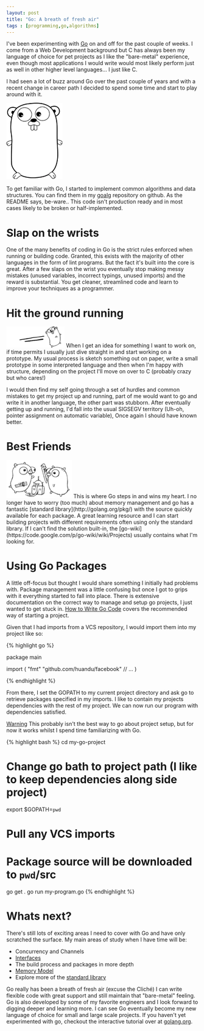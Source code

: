 ```yaml
---
layout: post
title: "Go: A breath of fresh air"
tags : [programming,go,algorithms]
---
```


I've been experimenting with [Go](http://golang.org/) on and off for the past couple of weeks. I come from a Web Development background but C has always been my language of choice for pet projects as I like the "bare-metal" experience,
even though most applications I would write would most likely perform just as well in other higher level languages&hellip; I just like C.

I had seen a lot of buzz around Go over the past couple of years and with a recent change in career path I decided to spend some time and start to play around with it.

<img height=200 class='img-right'  src='/assets/images/gopher.png'  />

To get familiar with Go, I started to implement common algorithms and data structures. You can find them in my [goalg](https://github.com/eddie/goalg) repository on github. As the README says, be-ware.. This code isn't production ready and in most cases likely to be broken or half-implemented.

# Slap on the wrists

One of the many benefits of coding in Go is the strict rules enforced when running or building code. Granted, this exists with the majority of other languages in the form of lint programs. But the fact it's built into the core is great. After a few slaps on the wrist you eventually stop making messy mistakes (unused variables, incorrect typings, unused imports) and the reward is substantial. You get cleaner, streamlined code and learn to improve your techniques as a programmer. 

# Hit the ground running

<img  class='img-left'  src='/assets/images/gorun.png'  />
When I get an idea for something I want to work on, if time permits I usually just dive straight in and start working on a prototype. My usual process is sketch something out on paper, write a small prototype in some interpreted language and then when I'm happy with structure, depending on the project I'll move on over to C (probably crazy but who cares!)


I would then find my self going through a set of hurdles and common mistakes to get my project up and running, part of me would want to go and write it in another language, the other part was stubborn. After eventually getting up and running, I'd fall into the usual SIGSEGV territory (Uh-oh, pointer assignment on automatic variable), Once again I should have known better.

# Best Friends

<img  class='img-right'  src='/assets/images/friends.png'  />
This is where Go steps in and wins my heart. I no longer have to worry (too much) about memory management and go has a fantastic [standard library](http://golang.org/pkg/) with the source quickly available for each package. A great learning resource and I can start building projects with different requirements often using only the standard library. If I can't find the solution built-in, the [go-wiki](https://code.google.com/p/go-wiki/wiki/Projects) usually contains what I'm looking for.

# Using Go Packages

A little off-focus but thought I would share something I initially had problems with. Package management was a little confusing but once I got to grips with it everything started to fall into place. There is extensive documentation on the correct way to manage and setup go projects, I just wanted to get stuck in. [How to Write Go Code](http://golang.org/doc/code.html) covers the recommended way of starting a project.

Given that I had imports from a VCS repository, I would import them into my project like so:

{% highlight go %}

package main

import (
  "fmt"
  "github.com/huandu/facebook"
  // ... 
)

{% endhighlight %}

From there, I set the GOPATH to my current project directory and ask go to retrieve packages specified in my imports. I like to contain my projects dependencies with the rest of my project. We can now run our program with dependencies satisfied.

<a class="post-category post-category-vim" href="#">Warning</a> This probably isn't the best way to go about project setup, but for now it works whilst I spend time familiarizing with Go.

{% highlight bash %}
cd my-go-project

# Change go bath to project path (I like to keep dependencies along side project)

export $GOPATH=`pwd`

# Pull any VCS imports
# Package source will be downloaded to `pwd`/src

go get .
go run my-program.go
{% endhighlight %}

# Whats next?

There's still lots of exciting areas I need to cover with Go and have only scratched the surface. My main areas of study when I have time will be:

- Concurrency and Channels
- [Interfaces](http://golang.org/doc/effective_go.html#interfaces)
- The build process and packages in more depth
- [Memory Model](http://golang.org/ref/mem)
- Explore more of the [standard library](http://golang.org/pkg/)

Go really has been a breath of fresh air (excuse the Cliché) I can write flexible code with great support and still maintain that "bare-metal" feeling. Go is also developed by some of my favorite engineers and I look forward to digging deeper and learning more. I can see Go eventually become my new language of choice for small and large scale projects. If you haven't yet experimented with go, checkout the interactive tutorial over at [golang.org](http://golang.org/).



